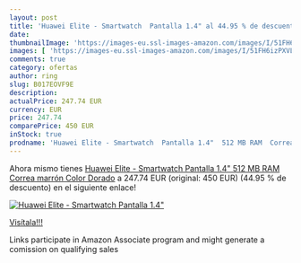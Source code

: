 ```yaml
---
layout: post
title: 'Huawei Elite - Smartwatch  Pantalla 1.4" al 44.95 % de descuento'
date: 
thumbnailImage: 'https://images-eu.ssl-images-amazon.com/images/I/51FH6izPXVL._SL200_.jpg'
images: [ 'https://images-eu.ssl-images-amazon.com/images/I/51FH6izPXVL._SL200_.jpg' ]
comments: true
category: ofertas
author: ring
slug: B017EOVF9E
description:
actualPrice: 247.74 EUR
currency: EUR
price: 247.74
comparePrice: 450 EUR
inStock: true
prodname: 'Huawei Elite - Smartwatch  Pantalla 1.4"  512 MB RAM  Correa marrón  Color Dorado'
---
```


Ahora mismo tienes [Huawei Elite - Smartwatch  Pantalla 1.4"  512 MB RAM  Correa marrón  Color Dorado](https://www.amazon.es/dp/B017EOVF9E/?tag=tolees-21) a 247.74 EUR (original: 450 EUR) (44.95 %  de descuento) en el siguiente enlace!

[![Huawei Elite - Smartwatch  Pantalla 1.4"](https://images-eu.ssl-images-amazon.com/images/I/51FH6izPXVL._SL200_.jpg)](https://www.amazon.es/dp/B017EOVF9E/?tag=tolees-21)

[Visítala!!!](https://www.amazon.es/dp/B017EOVF9E/?tag=tolees-21)

Links participate in Amazon Associate program and might generate a comission on qualifying sales
